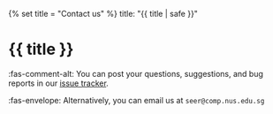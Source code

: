{% set title = "Contact us" %}
<frontmatter>
  title: "{{ title | safe }}"
</frontmatter>

<h1 class="display-3"><md>{{ title }}</md></h1>

:fas-comment-alt: You can post your questions, suggestions, and bug reports in our [issue tracker](https://github.com/RepoSense/reposense/issues).

:fas-envelope: Alternatively, you can email us at `seer@comp.nus.edu.sg`

